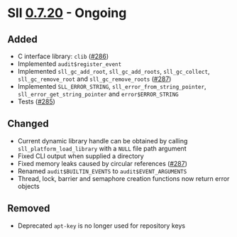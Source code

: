 # Sll [0.7.20] - Ongoing

## Added

- C interface library: `clib` ([#286])
- Implemented `audit$register_event`
- Implemented `sll_gc_add_root`, `sll_gc_add_roots`, `sll_gc_collect`, `sll_gc_remove_root` and `sll_gc_remove_roots` ([#287])
- Implemented `SLL_ERROR_STRING`, `sll_error_from_string_pointer`, `sll_error_get_string_pointer` and `error$ERROR_STRING`
- Tests ([#285])

## Changed

- Current dynamic library handle can be obtained by calling `sll_platform_load_library` with a `NULL` file path argument
- Fixed CLI output when supplied a directory
- Fixed memory leaks caused by circular references ([#287])
- Renamed `audit$BUILTIN_EVENTS` to `audit$EVENT_ARGUMENTS`
- Thread, lock, barrier and semaphore creation functions now return error objects

## Removed

- Deprecated `apt-key` is no longer used for repository keys

[0.7.20]: https://github.com/sl-lang/sll/compare/sll-v0.7.19...main
[#287]: https://github.com/sl-lang/sll/issues/287
[#286]: https://github.com/sl-lang/sll/issues/286
[#285]: https://github.com/sl-lang/sll/issues/285
